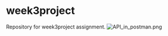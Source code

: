# week3project
Repository for week3project assignment.
![API_in_postman.png](..%2F..%2FDesktop%2FUofT%2FYear%202%2FCSC207%2FJava%20Projects%2FAPI_in_postman.png)
